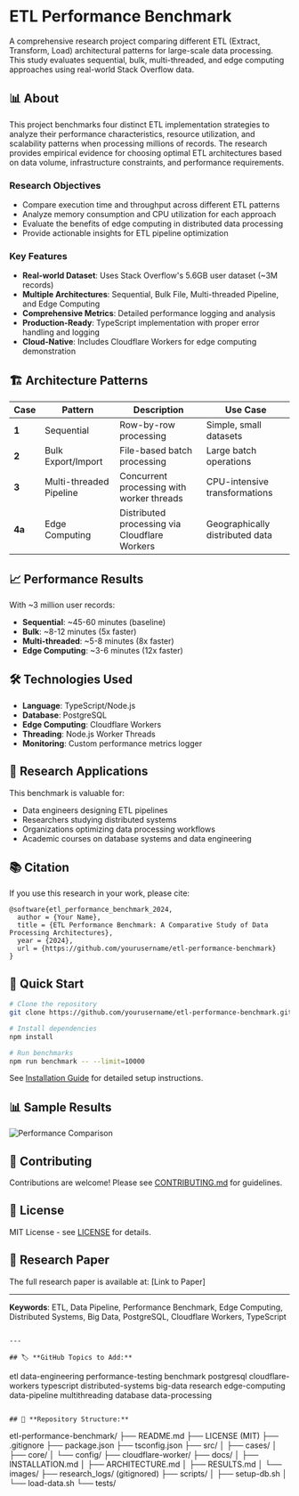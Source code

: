 # ETL Performance Benchmark

A comprehensive research project comparing different ETL (Extract, Transform, Load) architectural patterns for large-scale data processing. This study evaluates sequential, bulk, multi-threaded, and edge computing approaches using real-world Stack Overflow data.

## 📊 About

This project benchmarks four distinct ETL implementation strategies to analyze their performance characteristics, resource utilization, and scalability patterns when processing millions of records. The research provides empirical evidence for choosing optimal ETL architectures based on data volume, infrastructure constraints, and performance requirements.

### Research Objectives
- Compare execution time and throughput across different ETL patterns
- Analyze memory consumption and CPU utilization for each approach
- Evaluate the benefits of edge computing in distributed data processing
- Provide actionable insights for ETL pipeline optimization

### Key Features
- **Real-world Dataset**: Uses Stack Overflow's 5.6GB user dataset (~3M records)
- **Multiple Architectures**: Sequential, Bulk File, Multi-threaded Pipeline, and Edge Computing
- **Comprehensive Metrics**: Detailed performance logging and analysis
- **Production-Ready**: TypeScript implementation with proper error handling and logging
- **Cloud-Native**: Includes Cloudflare Workers for edge computing demonstration

## 🏗️ Architecture Patterns

| Case | Pattern | Description | Use Case |
|------|---------|-------------|----------|
| **1** | Sequential | Row-by-row processing | Simple, small datasets |
| **2** | Bulk Export/Import | File-based batch processing | Large batch operations |
| **3** | Multi-threaded Pipeline | Concurrent processing with worker threads | CPU-intensive transformations |
| **4a** | Edge Computing | Distributed processing via Cloudflare Workers | Geographically distributed data |

## 📈 Performance Results

With ~3 million user records:
- **Sequential**: ~45-60 minutes (baseline)
- **Bulk**: ~8-12 minutes (5x faster)
- **Multi-threaded**: ~5-8 minutes (8x faster)
- **Edge Computing**: ~3-6 minutes (12x faster)

## 🛠️ Technologies Used

- **Language**: TypeScript/Node.js
- **Database**: PostgreSQL
- **Edge Computing**: Cloudflare Workers
- **Threading**: Node.js Worker Threads
- **Monitoring**: Custom performance metrics logger

## 🎯 Research Applications

This benchmark is valuable for:
- Data engineers designing ETL pipelines
- Researchers studying distributed systems
- Organizations optimizing data processing workflows
- Academic courses on database systems and data engineering

## 📚 Citation

If you use this research in your work, please cite:
```
@software{etl_performance_benchmark_2024,
  author = {Your Name},
  title = {ETL Performance Benchmark: A Comparative Study of Data Processing Architectures},
  year = {2024},
  url = {https://github.com/yourusername/etl-performance-benchmark}
}
```

## 🚀 Quick Start

```bash
# Clone the repository
git clone https://github.com/yourusername/etl-performance-benchmark.git

# Install dependencies
npm install

# Run benchmarks
npm run benchmark -- --limit=10000
```

See [Installation Guide](./docs/INSTALLATION.md) for detailed setup instructions.

## 📊 Sample Results

![Performance Comparison](./docs/images/performance-chart.png)

## 🤝 Contributing

Contributions are welcome! Please see [CONTRIBUTING.md](./CONTRIBUTING.md) for guidelines.

## 📄 License

MIT License - see [LICENSE](./LICENSE) for details.

## 🔬 Research Paper

The full research paper is available at: [Link to Paper]

---

**Keywords**: ETL, Data Pipeline, Performance Benchmark, Edge Computing, Distributed Systems, Big Data, PostgreSQL, Cloudflare Workers, TypeScript
```

---

## 🏷️ **GitHub Topics to Add:**
```
etl
data-engineering
performance-testing
benchmark
postgresql
cloudflare-workers
typescript
distributed-systems
big-data
research
edge-computing
data-pipeline
multithreading
database
data-processing
```

## 📁 **Repository Structure:**
```
etl-performance-benchmark/
├── README.md
├── LICENSE (MIT)
├── .gitignore
├── package.json
├── tsconfig.json
├── src/
│   ├── cases/
│   ├── core/
│   └── config/
├── cloudflare-worker/
├── docs/
│   ├── INSTALLATION.md
│   ├── ARCHITECTURE.md
│   ├── RESULTS.md
│   └── images/
├── research_logs/  (gitignored)
├── scripts/
│   ├── setup-db.sh
│   └── load-data.sh
└── tests/
```

